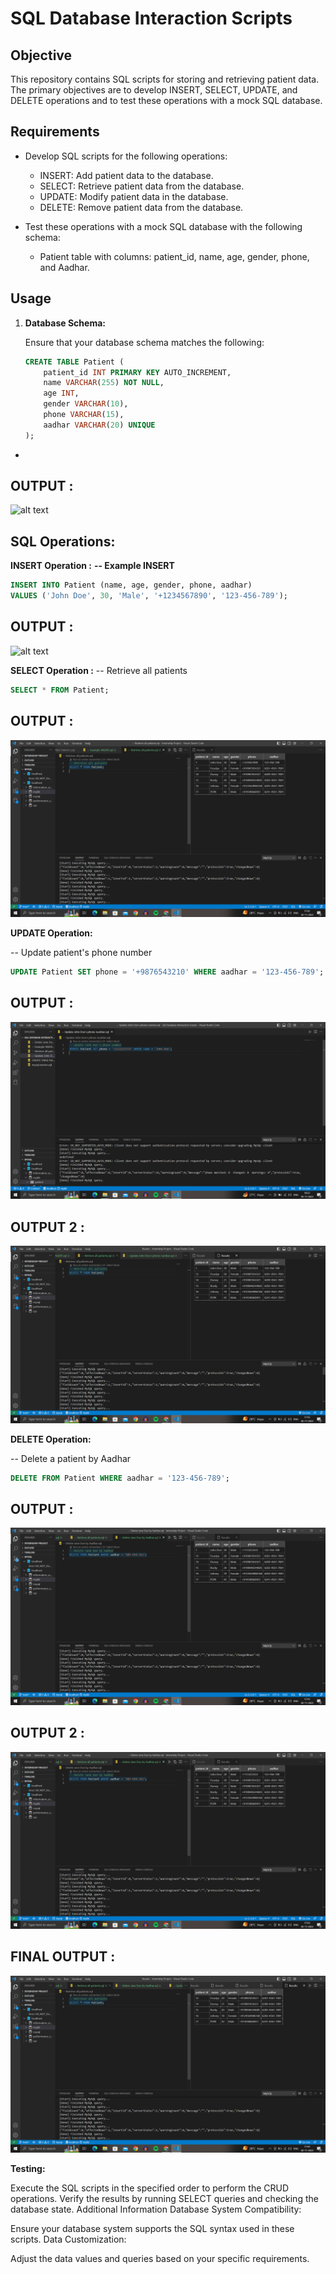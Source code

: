 # SQL Database Interaction Scripts

## Objective

This repository contains SQL scripts for storing and retrieving patient data. The primary objectives are to develop INSERT, SELECT, UPDATE, and DELETE operations and to test these operations with a mock SQL database.

## Requirements

- Develop SQL scripts for the following operations:
  - INSERT: Add patient data to the database.
  - SELECT: Retrieve patient data from the database.
  - UPDATE: Modify patient data in the database.
  - DELETE: Remove patient data from the database.

- Test these operations with a mock SQL database with the following schema:
  - Patient table with columns: patient_id, name, age, gender, phone, and Aadhar.

## Usage

1. **Database Schema:**

   Ensure that your database schema matches the following:

   ```sql
   CREATE TABLE Patient (
       patient_id INT PRIMARY KEY AUTO_INCREMENT,
       name VARCHAR(255) NOT NULL,
       age INT,
       gender VARCHAR(10),
       phone VARCHAR(15),
       aadhar VARCHAR(20) UNIQUE
   );
*

## OUTPUT : 
![alt text](ScreenShots/create_output.png "Example")


## SQL Operations:

**INSERT Operation :**
**-- Example INSERT**
```sql
INSERT INTO Patient (name, age, gender, phone, aadhar)
VALUES ('John Doe', 30, 'Male', '+1234567890', '123-456-789');
```

## OUTPUT : 
![alt text](ScreenShots/insert_output.png"Example")

**SELECT Operation :**
-- Retrieve all patients
```sql
SELECT * FROM Patient; 
```
## OUTPUT :  
![alt text](ScreenShots/select_output.png "Example")


**UPDATE Operation:**

-- Update patient's phone number
```sql
UPDATE Patient SET phone = '+9876543210' WHERE aadhar = '123-456-789';
```
## OUTPUT :  
![alt text](ScreenShots/update_output.png "Example")

## OUTPUT 2 :
![alt text](ScreenShots/update_output2.png "Example")

**DELETE Operation:**

-- Delete a patient by Aadhar
```sql
DELETE FROM Patient WHERE aadhar = '123-456-789';
```
## OUTPUT :  
![alt text](ScreenShots/delete_output.png "Example")

## OUTPUT 2 :
![alt text](ScreenShots/delete_output2.png "Example")


## FINAL OUTPUT : 
![alt text](ScreenShots/final_output.png "Example")


**Testing:**

Execute the SQL scripts in the specified order to perform the CRUD operations.
Verify the results by running SELECT queries and checking the database state.
Additional Information
Database System Compatibility:

Ensure your database system supports the SQL syntax used in these scripts.
Data Customization:

Adjust the data values and queries based on your specific requirements.